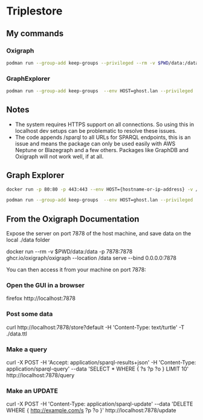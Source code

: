 #  Triplestore

## My commands

### Oxigraph

```bash
podman run --group-add keep-groups --privileged --rm -v $PWD/data:/data -p 7878:7878 ghcr.io/oxigraph/oxigraph --location /data serve --bind 0.0.0.0:7878
```

### GraphExplorer

```bash
podman run --group-add keep-groups  --env HOST=ghost.lan --privileged  -v ./config.json:/graph-explorer/config.json  -p 80:80 -p 443:443 -p 8182:8182 localhost/graph-explorer:latest
```


## Notes

* The system requires HTTPS support on all connections.  So using this in localhost
  dev setups can be problematic to resolve these issues.  
* The code appends /sparql to all URLs for SPARQL endpoints, this is an issue and 
  means the package can only be used easily with AWS Neptune or Blazegraph and a few 
  others.  Packages like GraphDB and Oxigraph will not work well, if at all.  

## Graph Explorer

```bash
docker run -p 80:80 -p 443:443 --env HOST={hostname-or-ip-address} -v /path/to/config.json:/graph-explorer/config.json graph-explorer`

podman run --group-add keep-groups  --env HOST=ghost.lan --privileged  -v ./config.json:/graph-explorer/config.json  -p 80:80 -p 443:443 localhost/graph-explorer:latest
```

## From the Oxigraph Documentation

Expose the server on port 7878 of the host machine, and save data on the local ./data folder

docker run --rm -v $PWD/data:/data -p 7878:7878 ghcr.io/oxigraph/oxigraph --location /data serve --bind 0.0.0.0:7878

You can then access it from your machine on port 7878:

### Open the GUI in a browser

firefox http://localhost:7878

### Post some data

curl http://localhost:7878/store?default -H 'Content-Type: text/turtle' -T ./data.ttl

### Make a query

curl -X POST -H 'Accept: application/sparql-results+json' -H 'Content-Type: application/sparql-query' --data 'SELECT * WHERE { ?s ?p ?o } LIMIT 10' http://localhost:7878/query

### Make an UPDATE

curl -X POST -H 'Content-Type: application/sparql-update' --data 'DELETE WHERE { <http://example.com/s> ?p ?o }' http://localhost:7878/update

